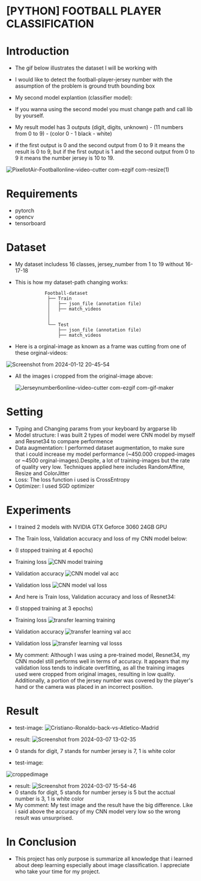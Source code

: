 # [PYTHON] FOOTBALL PLAYER CLASSIFICATION

# Introduction
- The gif below illustrates the dataset I will be working with
- I would like to detect the football-player-jersey number with the assumption of the problem is ground truth bounding box

- My second model explantion (classifier model):

- If you wanna using the second model you must change path and call lib by yourself.
- My result model has 3 outputs (digit, digits, unknown) - (11 numbers from 0 to 9) - (color 0 - 1 black - white)
- if the first output is 0 and the second output from 0 to 9 it means the result is 0 to 9, but if the first output is 1 and the second output from 0 to 9 it means the number jersey is 10 to 19.

![PixellotAir-Footballonline-video-cutter com-ezgif com-resize(1)](https://github.com/TranThanhTuan2509/football-player-classification/assets/119112296/4cad3d45-8b67-462b-a9c0-fd924cddc50c)

# Requirements
- pytorch
- opencv
- tensorboard

# Dataset
- My dataset includess 16 classes, jersey_number from 1 to 19 without 16-17-18
- This is how my dataset-path changing works:

                 Football-dataset
                  ├── Train
                  │   ├── json_file (annotation file)  
                  │   ├── match_videos
                  │
                  │
                  └── Test
                      ├── json_file (annotation file) 
                      ├── match_videos

- Here is a orginal-image as known as a frame was cutting from one of these orginal-videos:

![Screenshot from 2024-01-12 20-45-54](https://github.com/TranThanhTuan2509/football-player-classification/assets/119112296/6ad6cf7c-921b-44eb-8135-d197e4a81245)

- All the images i cropped from the original-image above:

     ![Jerseynumber6online-video-cutter com-ezgif com-gif-maker](https://github.com/TranThanhTuan2509/football-player-classification/assets/119112296/b98c3b0e-8b0c-4353-8d79-a6b1dd75790d)

# Setting
- Typing and Changing params from your keyboard by argparse lib
- Model structure: I was built 2 types of model were CNN model by myself and Resnet34 to compare performence
- Data augmentation: I performed dataset augmentation, to make sure that i could increase my model performance (~450.000 cropped-images or ~4500 orginal-images).Despite, a lot of training-images but the rate of quality very low. Techniques applied here includes RandomAffine, Resize and ColorJitter
- Loss: The loss function i used is CrossEntropy
- Optimizer: I used SGD optimizer

# Experiments
- I trained 2 models with NVIDIA GTX Geforce 3060 24GB GPU
- The Train loss, Validation accuracy and loss of my CNN model below:
- (I stopped training at 4 epochs)
- Training loss
![CNN model training](https://github.com/TranThanhTuan2509/football-player-classification/assets/119112296/179965fd-b36e-484d-9d66-01b30945f9db)
- Validation accuracy
![CNN model val acc](https://github.com/TranThanhTuan2509/football-player-classification/assets/119112296/75230d66-ddb7-4494-aa54-277f1d0b18c5)
- Validation loss
![CNN model val loss](https://github.com/TranThanhTuan2509/football-player-classification/assets/119112296/65cb43bb-b399-4f7b-8562-3aa05a6c7753)

- And here is Train loss, Validation accuracy and loss of Resnet34:
- (I stopped training at 3 epochs)
- Training loss
![transfer learning training](https://github.com/TranThanhTuan2509/football-player-classification/assets/119112296/02603321-fdb6-42f3-b39e-bf9953f727c3)
- Validation accuracy
![transfer learning val acc](https://github.com/TranThanhTuan2509/football-player-classification/assets/119112296/3cfef884-c75b-49c8-8202-e4cdf69b6dbd)
- Validation loss
![transfer learning val losss](https://github.com/TranThanhTuan2509/football-player-classification/assets/119112296/ebd2ac1e-d029-4e8a-9623-f3f438a5f002)

- My comment: Although I was using a pre-trained model, Resnet34, my CNN model still performs well in terms of accuracy. It appears that my validation loss tends to indicate overfitting, as all the training images used were cropped from original images, resulting in low quality. Additionally, a portion of the jersey number was covered by the player's hand or the camera was placed in an incorrect position.

# Result
- test-image:
![Cristiano-Ronaldo-back-vs-Atletico-Madrid](https://github.com/TranThanhTuan2509/football-player-classification/assets/119112296/53bb1f10-9b27-4698-8a80-6434fa883300)

- result:
![Screenshot from 2024-03-07 13-02-35](https://github.com/TranThanhTuan2509/football-player-classification/assets/119112296/f91cd8bf-0ac4-4194-abb0-bbd20dae276a)
- 0 stands for digit, 7 stands for number jersey is 7, 1 is white color
- test-image:

![croppedimage](https://github.com/TranThanhTuan2509/football-player-classification/assets/119112296/b92f3be8-a2e1-4777-a153-5c1654329bb7)

- result:
![Screenshot from 2024-03-07 15-54-46](https://github.com/TranThanhTuan2509/football-player-classification/assets/119112296/5374af9b-987c-4fdf-93dc-ce863cc21d3e)
- 0 stands for digit, 5 stands for number jersey is 5 but the acctual number is 3, 1 is white color
- My comment: My test image and the result have the big difference. Like i said above the accuracy of my CNN model very low so the wrong result was unsurprised.

# In Conclusion

- This project has only purpose is summarize all knowledge that i learned about deep learning especially about image classification. I appreciate who take your time for my project.


